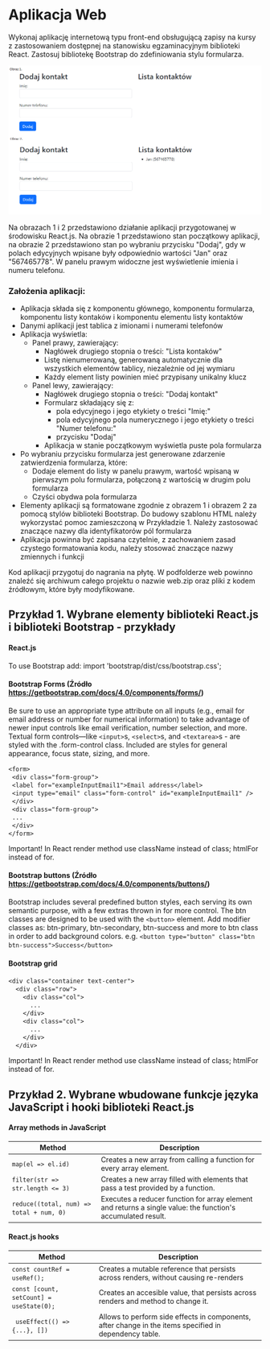 # Aplikacja Web

Wykonaj aplikację internetową typu front-end obsługującą zapisy na kursy z zastosowaniem dostępnej na stanowisku egzaminacyjnym biblioteki React. Zastosuj bibliotekę Bootstrap do zdefiniowania stylu formularza.

![alt-text](https://github.com/jakubir/kontakty-react/blob/main/zdj.png?raw=true)

Na obrazach 1 i 2 przedstawiono działanie aplikacji przygotowanej w środowisku React.js. Na obrazie 1 przedstawiono stan początkowy aplikacji, na obrazie 2 przedstawiono stan po wybraniu przycisku "Dodaj", gdy w polach edycyjnych wpisane były odpowiednio wartości "Jan" oraz "567465778". W panelu prawym widoczne jest wyświetlenie imienia i numeru telefonu.

### Założenia aplikacji:
- Aplikacja składa się z komponentu głównego, komponentu formularza, komponentu listy kontaków i komponentu elementu listy kontaktów
- Danymi aplikacji jest tablica z imionami i numerami telefonów
- Aplikacja wyświetla:
    - Panel prawy, zawierający:
        - Nagłówek drugiego stopnia o treści: "Lista kontaków"
        - Listę nienumerowaną, generowaną automatycznie dla wszystkich elementów tablicy, niezależnie od jej wymiaru
        - Każdy element listy powinien mieć przypisany unikalny klucz
    - Panel lewy, zawierający:
        - Nagłówek drugiego stopnia o treści: "Dodaj kontakt"
        - Formularz składający się z:
            - pola edycyjnego i jego etykiety o treści "Imię:"
            - pola edycyjnego pola numerycznego i jego etykiety o treści "Numer telefonu:"
            - przycisku "Dodaj"
        - Aplikacja w stanie początkowym wyświetla puste pola formularza
- Po wybraniu przycisku formularza jest generowane zdarzenie zatwierdzenia formularza, które: 
    - Dodaje element do listy w panelu prawym, wartość wpisaną w pierwszym polu formularza, połączoną z wartością w drugim polu formularza
    - Czyści obydwa pola formularza
- Elementy aplikacji są formatowane zgodnie z obrazem 1 i obrazem 2 za pomocą stylów biblioteki Bootstrap. Do budowy szablonu HTML należy wykorzystać pomoc zamieszczoną w Przykładzie 1. Należy zastosować znaczące nazwy dla identyfikatorów pól formularza
- Aplikacja powinna być zapisana czytelnie, z zachowaniem zasad czystego formatowania kodu, należy stosować znaczące nazwy zmiennych i funkcji

Kod aplikacji przygotuj do nagrania na płytę. W podfolderze web powinno znaleźć się archiwum całego projektu o nazwie web.zip oraz pliki z kodem źródłowym, które były modyfikowane.


## Przykład 1. Wybrane elementy biblioteki React.js i biblioteki Bootstrap - przykłady
#### React.js
To use Bootstrap add: import 'bootstrap/dist/css/bootstrap.css';
#### Bootstrap Forms (Źródło https://getbootstrap.com/docs/4.0/components/forms/)
Be sure to use an appropriate type attribute on all inputs (e.g., email for email address or number for numerical information) to take advantage of newer input controls like email verification, number selection, and more.
Textual form controls—like ```<input>```s, ```<select>```s, and ```<textarea>```s - are styled with the .form-control class. 
Included are styles for general appearance, focus state, sizing, and more.
```
<form>
 <div class="form-group">
 <label for="exampleInputEmail1">Email address</label>
 <input type="email" class="form-control" id="exampleInputEmail1" />
 </div>
 <div class="form-group"> 
 ...
 </div>
</form>
```
Important! In React render method use className instead of class; htmlFor instead of for.
#### Bootstrap buttons (Źródło https://getbootstrap.com/docs/4.0/components/buttons/)
Bootstrap includes several predefined button styles, each serving its own semantic purpose, with a few 
extras thrown in for more control. The btn classes are designed to be used with 
the ```<button>``` element. Add modifier classes as: btn-primary, btn-secondary, btn-success and more to 
btn class in order to add background colors.
e.g. ```<button type="button" class="btn btn-success">Success</button>```
#### Bootstrap grid
```
<div class="container text-center">
  <div class="row">
    <div class="col">
      ...
    </div>
    <div class="col">
      ...
    </div>
  </div>
```
Important! In React render method use className instead of class; htmlFor instead of for.

## Przykład 2. Wybrane wbudowane funkcje języka JavaScript i hooki biblioteki React.js
#### Array methods in JavaScript
Method | Description
--- | ---
```map(el => el.id)``` | Creates a new array from calling a function for every array element.
```filter(str => str.length <= 3)``` | Creates a new array filled with elements that pass a test provided by a function.
```reduce((total, num) => total + num, 0)``` | Executes a reducer function for array element and returns a single value: the function's accumulated result.
#### React.js hooks
Method | Description
--- | ---
```const countRef = useRef();``` | Creates a mutable reference that persists across renders, without causing re-renders
```const [count, setCount] = useState(0);``` | Creates an accesible value, that persists across renders and method to change it.
``` useEffect(() => {...}, [])``` | Allows to perform side effects in components, after change in the items specified in dependency table.
